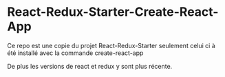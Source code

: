 # React-Redux-Starter-Create-React-App

Ce repo est une copie du projet  React-Redux-Starter seulement celui ci à été installé avec la commande create-react-app

De plus les versions de react et redux y sont plus récente.
